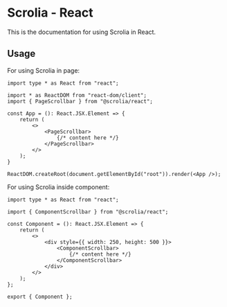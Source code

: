 # Scrolia - React

This is the documentation for using Scrolia in React.

## Usage

For using Scrolia in page:

```tsx
import type * as React from "react";

import * as ReactDOM from "react-dom/client";
import { PageScrollbar } from "@scrolia/react";

const App = (): React.JSX.Element => {
    return (
        <>
            <PageScrollbar>
                {/* content here */}
            </PageScrollbar>
        </>
    );
}

ReactDOM.createRoot(document.getElementById("root")).render(<App />);
```

For using Scrolia inside component:

```tsx
import type * as React from "react";

import { ComponentScrollbar } from "@scrolia/react";

const Component = (): React.JSX.Element => {
    return (
        <>
            <div style={{ width: 250, height: 500 }}>
                <ComponentScrollbar>
                    {/* content here */}
                </ComponentScrollbar>
            </div>
        </>
    );
};

export { Component };
```
